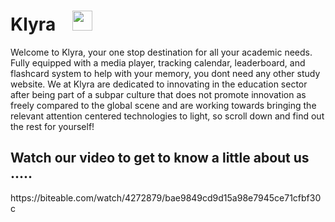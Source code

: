 <h1> Klyra &ensp;  <img src = "https://media2.giphy.com/media/QssGEmpkyEOhBCb7e1/giphy.gif?cid=ecf05e47a0n3gi1bfqntqmob8g9aid1oyj2wr3ds3mg700bl&rid=giphy.gif" width = 32></h1> 
Welcome to Klyra, your one stop destination for all your academic needs.
Fully equipped with a media player, tracking calendar, leaderboard, and flashcard system to help with your memory, you dont need any other study website. 
We at Klyra are dedicated to innovating in the education sector after being part of a subpar culture that does not promote innovation as freely compared to the global scene and are working towards bringing the relevant attention centered technologies to light, so scroll down and find out the rest for yourself!

<h2> Watch our video to get to know a little about us ..... </h2>
https://biteable.com/watch/4272879/bae9849cd9d15a98e7945ce71cfbf30c
